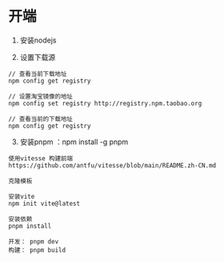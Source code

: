 # 开端

1. 安装nodejs

2. 设置下载源

```
// 查看当前下载地址
npm config get registry

// 设置淘宝镜像的地址
npm config set registry http://registry.npm.taobao.org

// 查看当前的下载地址
npm config get registry
```

3. 安装pnpm ：npm install -g pnpm

```
使用vitesse 构建前端
https://github.com/antfu/vitesse/blob/main/README.zh-CN.md

克隆模板

安装vite
npm init vite@latest

安装依赖
pnpm install

开发： pnpm dev
构建： pnpm build
```
